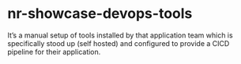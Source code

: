 # nr-showcase-devops-tools
It’s a manual setup of tools installed by that application team which is specifically stood up (self hosted) and configured to provide a CICD pipeline for their application.
